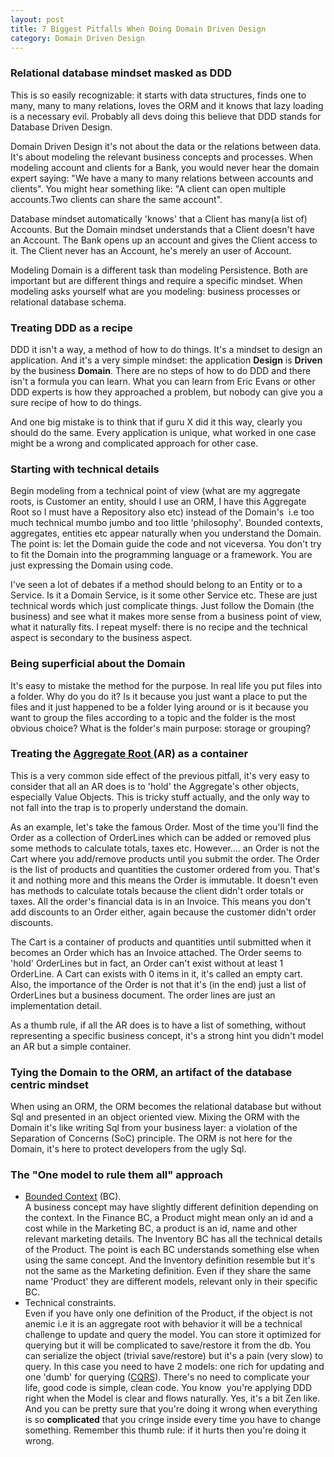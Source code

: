```yaml
---
layout: post
title: 7 Biggest Pitfalls When Doing Domain Driven Design
category: Domain Driven Design
---
```



### **Relational database mindset masked as DDD**

 This is so easily recognizable: it starts with data structures, finds one to many, many to many relations, loves the ORM and it knows that lazy loading is a necessary evil. Probably all devs doing this believe that DDD stands for Database Driven Design.

 Domain Driven Design it's not about the data or the relations between data. It's about modeling the relevant business concepts and processes. When modeling account and clients for a Bank, you would never hear the domain expert saying: "We have a many to many relations between accounts and clients". You might hear something like: "A client can open multiple accounts.Two clients can share the same account".

 Database mindset automatically 'knows' that a Client has many(a list of) Accounts. But the Domain mindset understands that a Client doesn't have an Account. The Bank opens up an account and gives the Client access to it. The Client never has an Account, he's merely an user of Account.

 Modeling Domain is a different task than modeling Persistence. Both are important but are different things and require a specific mindset. When modeling asks yourself what are you modeling: business processes or relational database schema.

 
### **Treating DDD as a recipe**

 DDD it isn't a way, a method of how to do things. It's a mindset to design an application. And it's a very simple mindset: the application **Design** is **Driven** by the business **Domain**. There are no steps of how to do DDD and there isn't a formula you can learn. What you can learn from Eric Evans or other DDD experts is how they approached a problem, but nobody can give you a sure recipe of how to do things.

 And one big mistake is to think that if guru X did it this way, clearly you should do the same. Every application is unique, what worked in one case might be a wrong and complicated approach for other case.

 
### **Starting with technical details**

 Begin modeling from a technical point of view (what are my aggregate roots, is Customer an entity, should I use an ORM, I have this Aggregate Root so I must have a Repository also etc) instead of the Domain's  i.e too much technical mumbo jumbo and too little 'philosophy'. Bounded contexts, aggregates, entities etc appear naturally when you understand the Domain. The point is: let the Domain guide the code and not viceversa. You don't try to fit the Domain into the programming language or a framework. You are just expressing the Domain using code.

 I've seen a lot of debates if a method should belong to an Entity or to a Service. Is it a Domain Service, is it some other Service etc. These are just technical words which just complicate things. Just follow the Domain (the business) and see what it makes more sense from a business point of view, what it naturally fits. I repeat myself: there is no recipe and the technical aspect is secondary to the business aspect.

 
### **Being superficial about the Domain**

 It's easy to mistake the method for the purpose. In real life you put files into a folder. Why do you do it? Is it because you just want a place to put the files and it just happened to be a folder lying around or is it because you want to group the files according to a topic and the folder is the most obvious choice? What is the folder's main purpose: storage or grouping?

 
### **Treating the [Aggregate Root ](http://www.sapiensworks.com/blog/post/2012/04/18/DDD-Aggregates-And-Aggregates-Root-Explained.aspx)(AR) as a container**

 This is a very common side effect of the previous pitfall, it's very easy to consider that all an AR does is to 'hold' the Aggregate's other objects, especially Value Objects. This is tricky stuff actually, and the only way to not fall into the trap is to properly understand the domain.

 As an example, let's take the famous Order. Most of the time you'll find the Order as a collection of OrderLines which can be added or removed plus some methods to calculate totals, taxes etc. However.... an Order is not the Cart where you add/remove products until you submit the order. The Order is the list of products and quantities the customer ordered from you. That's it and nothing more and this means the Order is immutable. It doesn't even has methods to calculate totals because the client didn't order totals or taxes. All the order's financial data is in an Invoice. This means you don't add discounts to an Order either, again because the customer didn't order discounts.

 The Cart is a container of products and quantities until submitted when it becomes an Order which has an Invoice attached. The Order seems to 'hold' OrderLines but in fact, an Order can't exist without at least 1 OrderLine. A Cart can exists with 0 items in it, it's called an empty cart. Also, the importance of the Order is not that it's (in the end) just a list of OrderLines but a business document. The order lines are just an implementation detail.

 As a thumb rule, if all the AR does is to have a list of something, without representing a specific business concept, it's a strong hint you didn't model an AR but a simple container.

 
### **Tying the Domain to the ORM, an artifact of the database centric mindset**

 When using an ORM, the ORM becomes the relational database but without Sql and presented in an object oriented view. Mixing the ORM with the Domain it's like writing Sql from your business layer: a violation of the Separation of Concerns (SoC) principle. The ORM is not here for the Domain, it's here to protect developers from the ugly Sql.

 
### **The "One model to rule them all" approach**

  
  * [Bounded Context](http://www.sapiensworks.com/blog/post/2012/04/17/DDD-The-Bounded-Context-Explained.aspx) (BC).  
    A business concept may have slightly different definition depending on the context. In the Finance BC, a Product might mean only an id and a cost while in the Marketing BC, a product is an id, name and other relevant marketing details. The Inventory BC has all the technical details of the Product. The point is each BC understands something else when using the same concept. And the Inventory definition resemble but it's not the same as the Marketing definition. Even if they share the same name 'Product' they are different models, relevant only in their specific BC. 
  * Technical constraints.  
    Even if you have only one definition of the Product, if the object is not anemic i.e it is an aggregate root with behavior it will be a technical challenge to update and query the model. You can store it optimized for querying but it will be complicated to save/restore it from the db. You can serialize the object (trivial save/restore) but it's a pain (very slow) to query. In this case you need to have 2 models: one rich for updating and one 'dumb' for querying ([CQRS](http://www.sapiensworks.com/blog/post/2013/05/04/CQRS-Explained.aspx)). There's no need to complicate your life, good code is simple, clean code.  You know  you're applying DDD right when the Model is clear and flows naturally. Yes, it's a bit Zen like. And you can be pretty sure that you're doing it wrong when everything is so **complicated** that you cringe inside every time you have to change something. Remember this thumb rule: if it hurts then you're doing it wrong.



